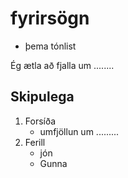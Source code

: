 # fyrirsögn
- þema tónlist

Ég ætla að fjalla um ........

## Skipulega
1. Forsíða
    * umfjöllun um .........
2. Ferill
    * jón
    * Gunna